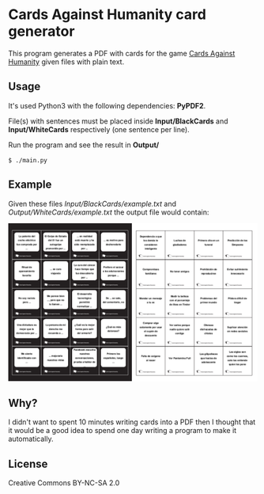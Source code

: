 # Cards Against Humanity card generator

This program generates a PDF with cards for the game [Cards Against Humanity](https://cardsagainsthumanity.com/) given files with plain text.


## Usage

It's used Python3 with the following dependencies: **PyPDF2**.

File(s) with sentences must be placed inside **Input/BlackCards** and **Input/WhiteCards** respectively (one sentence per line). 

Run the program and see the result in **Output/**

```
$ ./main.py
```

## Example
Given these files *Input/BlackCards/example.txt* and *Output/WhiteCards/example.txt* the output file would contain:

![Cards](./cards.png)

## Why?
I didn't want to spent 10 minutes writing cards into a PDF then I thought that it would be a good idea to spend one day writing a program to make it automatically.

## License
Creative Commons BY-NC-SA 2.0
